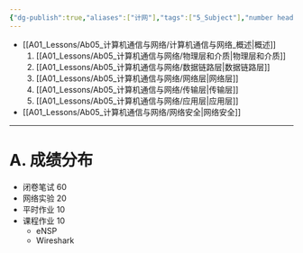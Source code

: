 ```yaml
---
{"dg-publish":true,"aliases":["计网"],"tags":["5_Subject"],"number headings":"auto, first-level 1, max 6, A.1.","Created-Date":"2023-08-13 10:21:52","Modified-Date":"2024-04-18 11:53:18","permalink":"/A01_Lessons/Ab05_计算机通信与网络/计算机通信与网络/","dgPassFrontmatter":true}
---
```




- [[A01_Lessons/Ab05_计算机通信与网络/计算机通信与网络_概述\|概述]]
	1. [[A01_Lessons/Ab05_计算机通信与网络/物理层和介质\|物理层和介质]]
	2. [[A01_Lessons/Ab05_计算机通信与网络/数据链路层\|数据链路层]]
	3. [[A01_Lessons/Ab05_计算机通信与网络/网络层\|网络层]]
	4. [[A01_Lessons/Ab05_计算机通信与网络/传输层\|传输层]]
	5. [[A01_Lessons/Ab05_计算机通信与网络/应用层\|应用层]]
- [[A01_Lessons/Ab05_计算机通信与网络/网络安全\|网络安全]]




---


# A. 成绩分布

- 闭卷笔试 60
- 网络实验 20
- 平时作业 10
- 课程作业 10
	- eNSP
	- Wireshark

